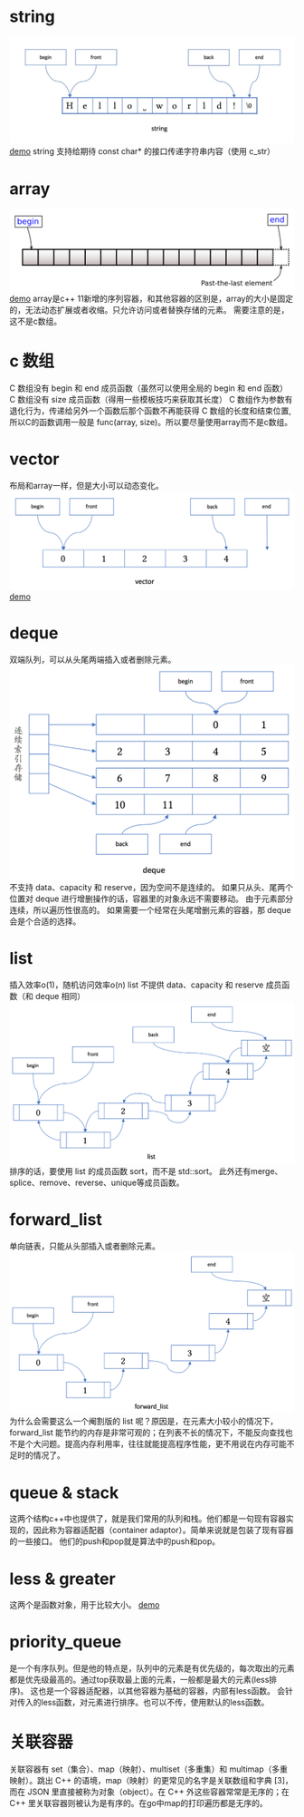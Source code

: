 # string
![string](./images/string.jpg)
[demo](./06_type_container_string.cpp)
string 支持给期待 const char* 的接口传递字符串内容（使用 c_str）

# array
![array](./images/array.svg)
[demo](./06_type_container_array.cpp)
array是c++ 11新增的序列容器，和其他容器的区别是，array的大小是固定的，无法动态扩展或者收缩。只允许访问或者替换存储的元素。
需要注意的是，这不是c数组。
# c 数组
C 数组没有 begin 和 end 成员函数（虽然可以使用全局的 begin 和 end 函数）
C 数组没有 size 成员函数（得用一些模板技巧来获取其长度）
C 数组作为参数有退化行为，传递给另外一个函数后那个函数不再能获得 C 数组的长度和结束位置,所以C的函数调用一般是 func(array, size)。所以要尽量使用array而不是c数组。

# vector
布局和array一样，但是大小可以动态变化。
![vector](./images/vector.png)
[demo](./06_type_container_vector.cpp)
# deque
双端队列，可以从头尾两端插入或者删除元素。
![deque](./images/deque.png)
不支持 data、capacity 和 reserve，因为空间不是连续的。
如果只从头、尾两个位置对 deque 进行增删操作的话，容器里的对象永远不需要移动。
由于元素部分连续，所以遍历性很高的。
如果需要一个经常在头尾增删元素的容器，那 deque 会是个合适的选择。

# list
插入效率o(1)，随机访问效率o(n)
list 不提供 data、capacity 和 reserve 成员函数（和 deque 相同）
![list](./images/list.png)
排序的话，要使用 list 的成员函数 sort，而不是 std::sort。
此外还有merge、splice、remove、reverse、unique等成员函数。

# forward_list
单向链表，只能从头部插入或者删除元素。
![forward_list](./images/forward_list.png)
为什么会需要这么一个阉割版的 list 呢？原因是，在元素大小较小的情况下，forward_list 能节约的内存是非常可观的；在列表不长的情况下，不能反向查找也不是个大问题。提高内存利用率，往往就能提高程序性能，更不用说在内存可能不足时的情况了。

# queue & stack
这两个结构c++中也提供了，就是我们常用的队列和栈。他们都是一句现有容器实现的，因此称为容器适配器（container adaptor）。简单来说就是包装了现有容器的一些接口。
他们的push和pop就是算法中的push和pop。

# less & greater

这两个是函数对象，用于比较大小。
[demo](./06_type_container_less_hash.cpp)

# priority_queue
是一个有序队列。但是他的特点是，队列中的元素是有优先级的，每次取出的元素都是优先级最高的。通过top获取最上面的元素，一般都是最大的元素(less排序)。
这也是一个容器适配器，以其他容器为基础的容器，内部有less函数。
会针对传入的less函数，对元素进行排序。也可以不传，使用默认的less函数。

# 关联容器
关联容器有 set（集合）、map（映射）、multiset（多重集）和 multimap（多重映射）。跳出 C++ 的语境，map（映射）的更常见的名字是关联数组和字典 [3]，而在 JSON 里直接被称为对象（object）。在 C++ 外这些容器常常是无序的；在 C++ 里关联容器则被认为是有序的。在go中map的打印遍历都是无序的。
